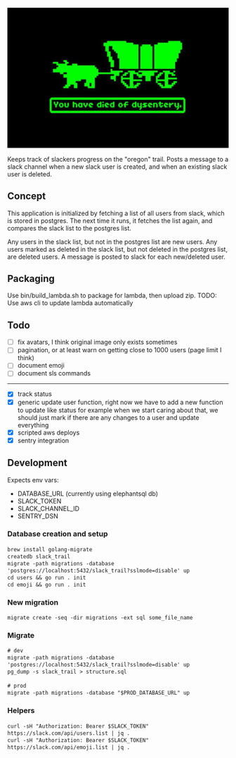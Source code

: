 ![Slack Trail](trail.jpg)

Keeps track of slackers progress on the "oregon" trail. Posts a message to a slack channel when a
new slack user is created, and when an existing slack user is deleted.

## Concept
This application is initialized by fetching a list of all users from slack, which is stored in
postgres. The next time it runs, it fetches the list again, and compares the slack list to the
postgres list.

Any users in the slack list, but not in the postgres list are new users. Any users
marked as deleted in the slack list, but not deleted in the postgres list, are deleted users. A
message is posted to slack for each new/deleted user.

## Packaging
Use bin/build_lambda.sh to package for lambda, then upload zip. TODO: Use aws cli to update lambda
automatically

## Todo
- [ ] fix avatars, I think original image only exists sometimes
- [ ] pagination, or at least warn on getting close to 1000 users (page limit I think)
- [ ] document emoji
- [ ] document sls commands
---
- [x] track status
- [x] generic update user function, right now we have to add a new function to update like status
  for example when we start caring about that, we should just mark if there are any changes to a
  user and update everything
- [x] scripted aws deploys
- [x] sentry integration

## Development
Expects env vars:
- DATABASE_URL (currently using elephantsql db)
- SLACK_TOKEN
- SLACK_CHANNEL_ID
- SENTRY_DSN

### Database creation and setup

```
brew install golang-migrate
createdb slack_trail
migrate -path migrations -database 'postgres://localhost:5432/slack_trail?sslmode=disable' up
cd users && go run . init
cd emoji && go run . init
```

### New migration
```
migrate create -seq -dir migrations -ext sql some_file_name
```

### Migrate
```
# dev
migrate -path migrations -database 'postgres://localhost:5432/slack_trail?sslmode=disable' up
pg_dump -s slack_trail > structure.sql

# prod
migrate -path migrations -database "$PROD_DATABASE_URL" up
```

### Helpers
```
curl -sH "Authorization: Bearer $SLACK_TOKEN" https://slack.com/api/users.list | jq .
curl -sH "Authorization: Bearer $SLACK_TOKEN" https://slack.com/api/emoji.list | jq .
```
